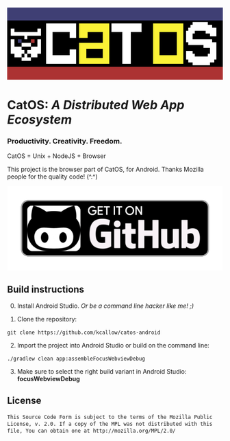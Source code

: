 ![CatOS](https://github.com/kcallow/CatOS/raw/master/logo.png "CatOS Logo") 
# CatOS: _A Distributed Web App Ecosystem_
### Productivity.  Creativity.  Freedom.

CatOS = Unix + NodeJS + Browser

This project is the browser part of CatOS, for Android. Thanks Mozilla people for the quality code! (^.^)

<a href="https://github.com/kcallow/catos-android/blob/master/apk/CatOS_0.1.9.apk" target="_blank"><img src="git-it.png" alt="Get it on GitHub" height="70%"/></a>


Build instructions
------------------

0. Install Android Studio. _Or be a command line hacker like me! ;)_

1. Clone the repository:

  ```shell
  git clone https://github.com/kcallow/catos-android
  ```

2. Import the project into Android Studio or build on the command line:

  ```shell
  ./gradlew clean app:assembleFocusWebviewDebug
  ```

3. Make sure to select the right build variant in Android Studio: **focusWebviewDebug**

License
-------

    This Source Code Form is subject to the terms of the Mozilla Public
    License, v. 2.0. If a copy of the MPL was not distributed with this
    file, You can obtain one at http://mozilla.org/MPL/2.0/
